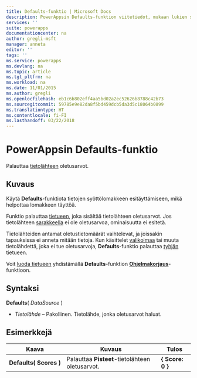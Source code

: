 ```yaml
---
title: Defaults-funktio | Microsoft Docs
description: PowerAppsin Defaults-funktion viitetiedot, mukaan lukien syntaksi ja esimerkkejä
services: ''
suite: powerapps
documentationcenter: na
author: gregli-msft
manager: anneta
editor: ''
tags: ''
ms.service: powerapps
ms.devlang: na
ms.topic: article
ms.tgt_pltfrm: na
ms.workload: na
ms.date: 11/01/2015
ms.author: gregli
ms.openlocfilehash: eb1c6b802eff4aa5bd02a2ec52626b8788c42b73
ms.sourcegitcommit: 59785e9e82da8f5bd459dcb5da3d5c18064b0899
ms.translationtype: HT
ms.contentlocale: fi-FI
ms.lasthandoff: 03/22/2018
---
```

# <a name="defaults-function-in-powerapps"></a>PowerAppsin Defaults-funktio
Palauttaa [tietolähteen](../working-with-data-sources.md) oletusarvot.  

## <a name="description"></a>Kuvaus
Käytä **Defaults**-funktiota tietojen syöttölomakkeen esitäyttämiseen, mikä helpottaa lomakkeen täyttöä.

Funktio palauttaa [tietueen](../working-with-tables.md#records), joka sisältää tietolähteen oletusarvot.  Jos tietolähteen [sarakkeella](../working-with-tables.md#columns) ei ole oletusarvoa, ominaisuutta ei esitetä.

Tietolähteiden antamat oletustietomäärät vaihtelevat, ja joissakin tapauksissa ei anneta mitään tietoja.  Kun käsittelet [valikoimaa](../working-with-data-sources.md#collections) tai muuta tietolähdettä, joka ei tue oletusarvoja, **Defaults**-funktio palauttaa [tyhjän](function-isblank-isempty.md) tietueen.

Voit [luoda tietueen](../working-with-data-sources.md) yhdistämällä **Defaults**-funktion **[Ohjelmakorjaus](function-patch.md)**-funktioon.

## <a name="syntax"></a>Syntaksi
**Defaults**( *DataSource* )

* *Tietolähde* – Pakollinen. Tietolähde, jonka oletusarvot haluat.

## <a name="examples"></a>Esimerkkejä
| Kaava | Kuvaus | Tulos |
| --- | --- | --- |
| **Defaults(&nbsp;Scores&nbsp;)** |Palauttaa **Pisteet**-tietolähteen oletusarvot. |**{ Score: 0 }** |

